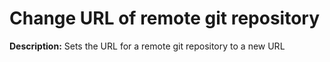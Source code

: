 # Change URL of remote git repository

**Description:** Sets the URL for a remote git repository to a new URL

